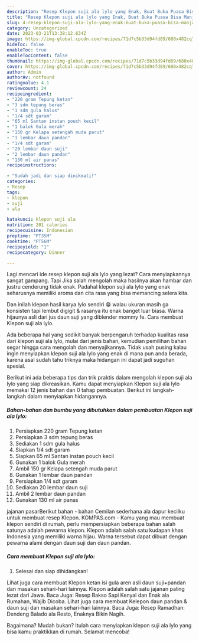 ```yaml
---
description: "Resep Klepon suji ala lylo yang Enak, Buat Buka Puasa Bisa Manjain Lidah"
title: "Resep Klepon suji ala lylo yang Enak, Buat Buka Puasa Bisa Manjain Lidah"
slug: 4-resep-klepon-suji-ala-lylo-yang-enak-buat-buka-puasa-bisa-manjain-lidah
category: Uncategorized
date: 2023-03-21T13:38:12.634Z
image: https://img-global.cpcdn.com/recipes/71d7c5b33d94fd89/680x482cq70/klepon-suji-ala-lylo-foto-resep-utama.jpg
hideToc: false
enableToc: true
enableTocContent: false
thumbnail: https://img-global.cpcdn.com/recipes/71d7c5b33d94fd89/680x482cq70/klepon-suji-ala-lylo-foto-resep-utama.jpg
cover: https://img-global.cpcdn.com/recipes/71d7c5b33d94fd89/680x482cq70/klepon-suji-ala-lylo-foto-resep-utama.jpg
author: Admin
authorAv: notfound
ratingvalue: 4.1
reviewcount: 24
recipeingredient:
- "220 gram Tepung ketan"
- "3 sdm tepung beras"
- "1 sdm gula halus"
- "1/4 sdt garam"
- "65 ml Santan instan pouch kecil"
- "1 balok Gula merah"
- "150 gr Kelapa setengah muda parut"
- "1 lembar daun pandan"
- "1/4 sdt garam"
- "20 lembar daun suji"
- "2 lembar daun pandan"
- "130 ml air panas"
recipeinstructions:

- "Sudah jadi dan siap dinikmati!"
categories:
- Resep
tags:
- klepon
- suji
- ala

katakunci: klepon suji ala 
nutrition: 201 calories
recipecuisine: Indonesian
preptime: "PT35M"
cooktime: "PT56M"
recipeyield: "1"
recipecategory: Dinner

---
```



Lagi mencari ide resep klepon suji ala lylo yang lezat? Cara menyiapkannya sangat gampang. Tapi Jika salah mengolah maka hasilnya akan hambar dan justru cenderung tidak enak. Padahal klepon suji ala lylo yang enak seharusnya memiliki aroma dan cita rasa yang bisa memancing selera kita.


Dan inilah klepon hasil karya lylo sendiri 😁 walau ukuran masih ga konsisten tapi lembut digigit &amp; rasanya itu enak banget luar biasa. Warna hijaunya asli dari jus daun suji yang diblender mommy fe. Cara membuat Klepon suji ala lylo.

Ada beberapa hal yang sedikit banyak berpengaruh terhadap kualitas rasa dari klepon suji ala lylo, mulai dari jenis bahan, kemudian pemilihan bahan segar hingga cara mengolah dan menyajikannya. Tidak usah pusing kalau ingin menyiapkan klepon suji ala lylo yang enak di mana pun anda berada, karena asal sudah tahu triknya maka hidangan ini dapat jadi suguhan spesial.


Berikut ini ada beberapa tips dan trik praktis dalam mengolah klepon suji ala lylo yang siap dikreasikan. Kamu dapat menyiapkan Klepon suji ala lylo memakai 12 jenis bahan dan 0 tahap pembuatan. Berikut ini langkah-langkah dalam menyiapkan hidangannya.

<!--inarticleads1-->

##### Bahan-bahan dan bumbu yang dibutuhkan dalam pembuatan Klepon suji ala lylo:

1. Persiapkan 220 gram Tepung ketan
1. Persiapkan 3 sdm tepung beras
1. Sediakan 1 sdm gula halus
1. Siapkan 1/4 sdt garam
1. Siapkan 65 ml Santan instan pouch kecil
1. Gunakan 1 balok Gula merah
1. Ambil 150 gr Kelapa setengah muda parut
1. Gunakan 1 lembar daun pandan
1. Persiapkan 1/4 sdt garam
1. Sediakan 20 lembar daun suji
1. Ambil 2 lembar daun pandan
1. Gunakan 130 ml air panas


jajanan pasarBerikut bahan - bahan Cemilan sederhana ala dapur kecilku untuk membuat resep Klepon. KOMPAS.com - Kamu yang mau membuat klepon sendiri di rumah, perlu mempersiapkan beberapa bahan salah satunya adalah pewarna klepon. Klepon adalah salah satu kudapan khas Indonesia yang memiliki warna hijau. Warna tersebut dapat dibuat dengan pewarna alami dengan daun suji dan daun pandan. 

<!--inarticleads2-->

##### Cara membuat Klepon suji ala lylo:


1. Selesai dan siap dihidangkan!

Lihat juga cara membuat Klepon ketan isi gula aren asli daun suji+pandan dan masakan sehari-hari lainnya. Klepon adalah salah satu jajanan paling lezat dari Jawa. Baca Juga: Resep Bakso Sapi Kenyal dan Enak ala Rumahan, Wajib Dicoba. Lihat juga cara membuat Kelepon daun pandan &amp; daun suji dan masakan sehari-hari lainnya. Baca Juga: Resep Ramadhan: Dendeng Balado ala Resto, Enaknya Bikin Nagih. 

Bagaimana? Mudah bukan? Itulah cara menyiapkan klepon suji ala lylo yang bisa kamu praktikkan di rumah. Selamat mencoba!
